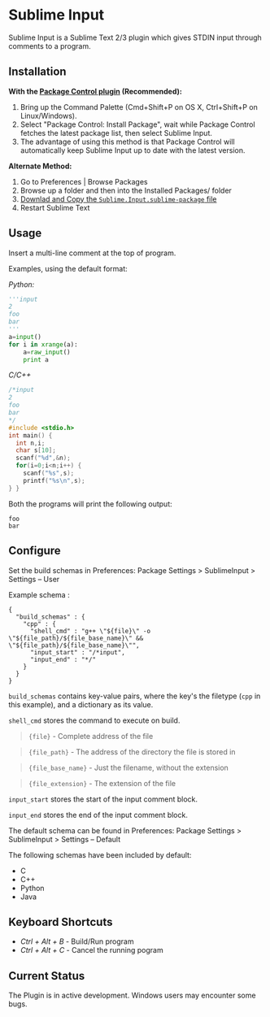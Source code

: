 Sublime Input
=============

Sublime Input is a Sublime Text 2/3 plugin which gives STDIN input through comments to a program.

Installation
------------
**With the [Package Control plugin](https://packagecontrol.io/installation) (Recommended):**

1. Bring up the Command Palette (Cmd+Shift+P on OS X, Ctrl+Shift+P on Linux/Windows). 
2. Select "Package Control: Install Package", wait while Package Control fetches the latest package list, then select Sublime Input.
3. The advantage of using this method is that Package Control will automatically keep Sublime Input up to date with the latest version.

**Alternate Method:**

1. Go to Preferences | Browse Packages
2. Browse up a folder and then into the Installed Packages/ folder
3. [Downlad and Copy the `Sublime.Input.sublime-package` file](http://github.com/mavidser/SublimeInput/releases/download/3.1.0/Sublime.Input.sublime-package)
4. Restart Sublime Text

Usage
-----
Insert a multi-line comment at the top of program.

Examples, using the default format:

_Python:_
```python
'''input
2
foo
bar
'''
a=input()
for i in xrange(a):
    a=raw_input()
    print a
```
_C/C++_
```cpp
/*input
2
foo
bar
*/
#include <stdio.h>
int main() {
  int n,i;
  char s[10];
  scanf("%d",&n);
  for(i=0;i<n;i++) {
    scanf("%s",s);
    printf("%s\n",s);
} }
```

Both the programs will print the following output:
```
foo
bar
```

Configure
---------
Set the build schemas in Preferences: Package Settings > SublimeInput > Settings – User

Example schema :
```
{
  "build_schemas" : {
    "cpp" : {
      "shell_cmd" : "g++ \"${file}\" -o \"${file_path}/${file_base_name}\" && \"${file_path}/${file_base_name}\"",
      "input_start" : "/*input",
      "input_end" : "*/"
    }
  }
}
```

`build_schemas` contains key-value pairs, where the key's the filetype (`cpp` in this example), and a dictionary as its value.

`shell_cmd`  stores the command to execute on build.
> `{file}` - Complete address of the file

> `{file_path}` - The address of the directory the file is stored in

> `{file_base_name}` - Just the filename, without the extension

> `{file_extension}` - The extension of the file

`input_start` stores the start of the input comment block.

`input_end` stores the end of the input comment block.

The default schema can be found in Preferences: Package Settings > SublimeInput > Settings – Default

The following schemas have been included by default:
- C
- C++
- Python
- Java

Keyboard Shortcuts
------------------
- *Ctrl + Alt + B* - Build/Run program
- *Ctrl + Alt + C* - Cancel the running pogram

Current Status
--------------
The Plugin is in active development. Windows users may encounter some bugs.

